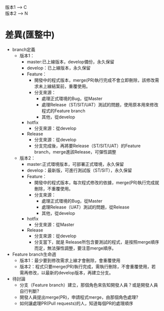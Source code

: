 版本1  --> C  
版本2  --> N
# 差異(匯整中)
* branch定義  
  * 版本1：
    * master:已上線版本，develop備份，永久保留
    * develop：已上線版本，永久保留
    * Feature：
      * 開發中的程式版本，merge(PR)執行完成不會立即刪除，該修改需求未上線結案前，重覆使用。
      * 分支來源：  
        * 處理正式環境的Bug，從Master
        * 處理Release（ST/SIT/UAT）測試的問題，使用原本用來修改程式的Feature branch
        * 其他，從develop
    * hotfix
        * 分支來源：從develop
    * Release
        * 分支來源：從develop
        * 分支完成後，再將要Release（ST/SIT/UAT）的Feature branch，merge進該Release，可彈性調整
  * 版本2：
    * master:正式環境版本，可部署正式環境，永久保留
    * develop：最新版，可進行測試版（ST/SIT），永久保留
    * Feature：
      * 開發中的程式版本，每次程式修改的依據，merge(PR)執行完成就刪除，不重覆使用。
      * 分支來源：  
        * 處理正式環境的Bug，從Master
        * 處理Release（UAT）測試的問題，從Release
        * 其他，從develop
    * hotfix
        * 分支來源：從Master
    * Release
        * 分支來源：從develop
        * 分支當下，就是 Release所包含要測試的程式，是按照merge順序而定，無法彈性調整，要注意merge順序。
* Feature branch生命週  
  * 版本1：最少要到修改需求上線才會刪除，會重覆使用
  * 版本2：程式只要merge(PR)執行完成，需執行刪除，不會重覆使用，若需再修改，以最新的develop版本，再建立分支。
* 待討論
  * 分支（Feature branch）建立，那個角色來告知開發人員？或是開發人員自行判斷?
  * 開發人員提出merge(PR)，申請程式merge，由那個角色處理?
  * 如何讓處理PR(Pull requests)的人，知道每個PR的處理順序 
